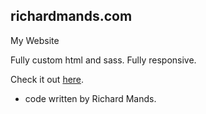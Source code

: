 ## richardmands.com

My Website

Fully custom html and sass. Fully responsive.

Check it out <a target="blank" href="http://www.richardmands.com">here</a>.

- code written by Richard Mands.
